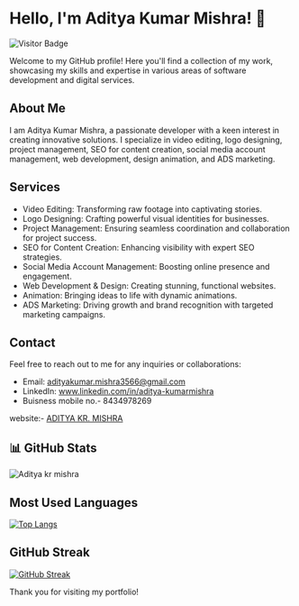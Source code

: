 # Hello, I'm Aditya Kumar Mishra! 👋

![Visitor Badge](https://visitor-badge.laobi.icu/badge?page_id=adityakrmishra.adityakrmishra)

Welcome to my GitHub profile! Here you'll find a collection of my work, showcasing my skills and expertise in various areas of software development and digital services.


## About Me

I am Aditya Kumar Mishra, a passionate developer with a keen interest in creating innovative solutions. I specialize in video editing, logo designing, project management, SEO for content creation, social media account management, web development, design animation, and ADS marketing.

## Services

- Video Editing: Transforming raw footage into captivating stories.
- Logo Designing: Crafting powerful visual identities for businesses.
- Project Management: Ensuring seamless coordination and collaboration for project success.
- SEO for Content Creation: Enhancing visibility with expert SEO strategies.
- Social Media Account Management: Boosting online presence and engagement.
- Web Development & Design: Creating stunning, functional websites.
- Animation: Bringing ideas to life with dynamic animations.
- ADS Marketing: Driving growth and brand recognition with targeted marketing campaigns.

## Contact

Feel free to reach out to me for any inquiries or collaborations:

- Email: adityakumar.mishra3566@gmail.com
- LinkedIn: www.linkedin.com/in/aditya-kumarmishra
- Buisness mobile no.- 8434978269

website:- [ADITYA KR. MISHRA](https://adityakrmishra.github.io/protfolio/)
## 📊 GitHub Stats
![Aditya kr mishra](https://github-readme-stats.vercel.app/api?username=adityakrmishra&show_icons=true&theme=radical)

## Most Used Languages
[![Top Langs](https://github-readme-stats.vercel.app/api/top-langs/?username=adityakrmishra&layout=compact)](https://github.com/anuraghazra/github-readme-stats)

## GitHub Streak
[![GitHub Streak](https://streak-stats.demolab.com?user=adityakrmishra&theme=light)](https://git.io/streak-stats)


Thank you for visiting my portfolio!
